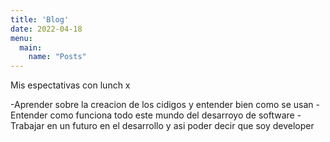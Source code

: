 ```yaml
---
title: 'Blog'
date: 2022-04-18
menu:
  main:
    name: "Posts"
---
```

Mis espectativas con lunch x

-Aprender sobre la creacion de los cidigos y entender bien como se usan
-Entender como funciona todo este mundo del desarroyo de software
-Trabajar en un futuro en el desarrollo y asi poder decir que soy developer
